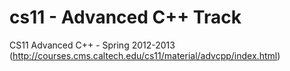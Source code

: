 cs11 - Advanced C++ Track
====

CS11 Advanced C++ - Spring 2012-2013 (http://courses.cms.caltech.edu/cs11/material/advcpp/index.html)
